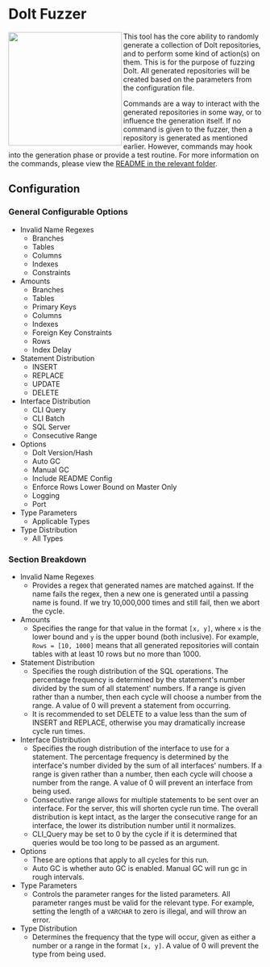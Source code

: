 # Dolt Fuzzer

<img align="left" height="225" src="https://user-images.githubusercontent.com/5618869/114187874-567b4880-98fd-11eb-8cf5-2a0501a8fb88.gif"/>

This tool has the core ability to randomly generate a collection of Dolt repositories, and to perform some kind of action(s) on them. This is for the purpose of fuzzing Dolt. All generated repositories will be created based on the parameters from the configuration file.

Commands are a way to interact with the generated repositories in some way, or to influence the generation itself. If no command is given to the fuzzer, then a repository is generated as mentioned earlier. However, commands may hook into the generation phase or provide a test routine. For more information on the commands, please view the [README in the relevant folder](./commands/README.md).

## Configuration

### General Configurable Options

* Invalid Name Regexes
    * Branches
    * Tables
    * Columns
    * Indexes
    * Constraints
* Amounts
    * Branches
    * Tables
    * Primary Keys
    * Columns
    * Indexes
    * Foreign Key Constraints
    * Rows
    * Index Delay
* Statement Distribution
    * INSERT
    * REPLACE
    * UPDATE
    * DELETE
* Interface Distribution
    * CLI Query
    * CLI Batch
    * SQL Server
    * Consecutive Range
* Options
    * Dolt Version/Hash
    * Auto GC
    * Manual GC
    * Include README Config
    * Enforce Rows Lower Bound on Master Only
    * Logging
    * Port
* Type Parameters
    * Applicable Types
* Type Distribution
    * All Types

### Section Breakdown

* Invalid Name Regexes
    * Provides a regex that generated names are matched against. If the name fails the regex, then a new one is generated until a passing name is found. If we try 10,000,000 times and still fail, then we abort the cycle.
* Amounts
    * Specifies the range for that value in the format `[x, y]`, where `x` is the lower bound and `y` is the upper bound (both inclusive). For example, `Rows = [10, 1000]` means that all generated repositories will contain tables with at least 10 rows but no more than 1000.
* Statement Distribution
    * Specifies the rough distribution of the SQL operations. The percentage frequency is determined by the statement's number divided by the sum of all statement' numbers. If a range is given rather than a number, then each cycle will choose a number from the range. A value of 0 will prevent a statement from occurring.
    * It is recommended to set DELETE to a value less than the sum of INSERT and REPLACE, otherwise you may dramatically increase cycle run times.
* Interface Distribution
    * Specifies the rough distribution of the interface to use for a statement. The percentage frequency is determined by the interface's number divided by the sum of all interfaces' numbers. If a range is given rather than a number, then each cycle will choose a number from the range. A value of 0 will prevent an interface from being used.
    * Consecutive range allows for multiple statements to be sent over an interface. For the server, this will shorten cycle run time. The overall distribution is kept intact, as the larger the consecutive range for an interface, the lower its distribution number until it normalizes.
    * CLI_Query may be set to 0 by the cycle if it is determined that queries would be too long to be passed as an argument.
* Options
    * These are options that apply to all cycles for this run.
    * Auto GC is whether auto GC is enabled. Manual GC will run gc in rough intervals. 
* Type Parameters
    * Controls the parameter ranges for the listed parameters. All parameter ranges must be valid for the relevant type. For example, setting the length of a `VARCHAR` to zero is illegal, and will throw an error.
* Type Distribution
    * Determines the frequency that the type will occur, given as either a number or a range in the format `[x, y]`. A value of 0 will prevent the type from being used.

